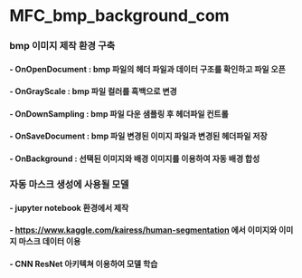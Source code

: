 # MFC_bmp_background_com

### bmp 이미지 제작 환경 구축
#### - OnOpenDocument : bmp 파일의 헤더 파일과 데이터 구조를 확인하고 파일 오픈
#### - OnGrayScale : bmp 파일 컬러를 흑백으로 변경
#### - OnDownSampling : bmp 파일 다운 샘플링 후 헤더파일 컨트롤
#### - OnSaveDocument : bmp 파일 변경된 이미지 파일과 변경된 헤더파일 저장
#### - OnBackground : 선택된 이미지와 배경 이미지를 이용하여 자동 배경 합성


### 자동 마스크 생성에 사용될 모델
#### - jupyter notebook 환경에서 제작
#### - https://www.kaggle.com/kairess/human-segmentation 에서 이미지와 이미지 마스크 데이터 이용
#### - CNN ResNet 아키텍쳐 이용하여 모델 학습
